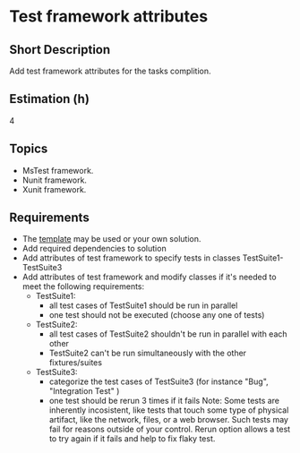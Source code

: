# Test framework attributes

## Short Description

Add test framework attributes for the tasks complition.

## Estimation (h)

4

## Topics

* MsTest framework.
* Nunit framework.
* Xunit framework.

## Requirements

* The [template](./assets/test-framework-template.zip "Download template") may be used or your own solution.
* Add required dependencies to solution
* Add attributes of test framework to specify tests in classes TestSuite1-TestSuite3
* Add attributes of test framework and modify classes if it's needed to meet the following requirements:
  * TestSuite1:
    * all test cases of TestSuite1 should be run in parallel
    * one test should not be executed (choose any one of tests)
  * TestSuite2:
    * all test cases of TestSuite2 shouldn't be run in parallel with each other
    * TestSuite2 can't be run simultaneously with the other fixtures/suites
  * TestSuite3:
    * categorize the test cases of TestSuite3 (for instance "Bug", "Integration Test" )
    * one test should be rerun 3 times if it fails Note: Some tests are inherently incosistent, like tests that touch
            some type of physical artifact, like the network, files, or a web browser. Such tests may fail for reasons outside
            of your control. Rerun option allows a test to try again if it fails and help to fix flaky test.

